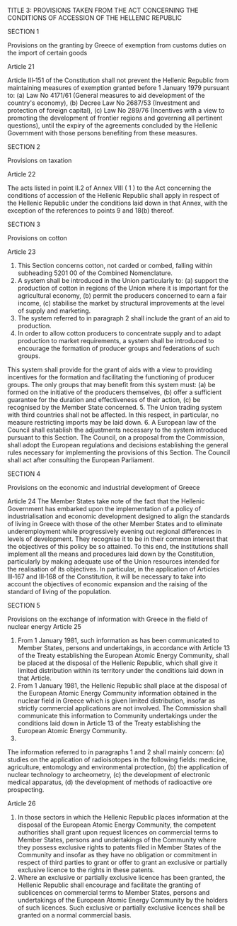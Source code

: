 TITLE 3: PROVISIONS TAKEN FROM THE ACT CONCERNING THE CONDITIONS OF ACCESSION OF THE HELLENIC REPUBLIC

SECTION 1

Provisions on the granting by Greece of exemption from customs duties
on the import of certain goods

Article 21

Article III‑151 of the Constitution shall not prevent the Hellenic Republic from maintaining measures
of exemption granted before 1 January 1979 pursuant to:
(a) Law No 4171/61 (General measures to aid development of the country's economy),
(b) Decree Law No 2687/53 (Investment and protection of foreign capital),
(c) Law No 289/76 (Incentives with a view to promoting the development of frontier regions and
governing all pertinent questions),
until the expiry of the agreements concluded by the Hellenic Government with those persons
benefiting from these measures.

SECTION 2

Provisions on taxation

Article 22

The acts listed in point II.2 of Annex VIII ( 1 ) to the Act concerning the conditions of accession of the
Hellenic Republic shall apply in respect of the Hellenic Republic under the conditions laid down in
that Annex, with the exception of the references to points 9 and 18(b) thereof.

SECTION 3

Provisions on cotton

Article 23
1. This Section concerns cotton, not carded or combed, falling within subheading 5201 00 of the
Combined Nomenclature.
2. A system shall be introduced in the Union particularly to:
(a) support the production of cotton in regions of the Union where it is important for the
agricultural economy,
(b) permit the producers concerned to earn a fair income,
(c) stabilise the market by structural improvements at the level of supply and marketing.
3. The system referred to in paragraph 2 shall include the grant of an aid to production.
4. In order to allow cotton producers to concentrate supply and to adapt production to market
requirements, a system shall be introduced to encourage the formation of producer groups and
federations of such groups.

This system shall provide for the grant of aids with a view to providing incentives for the formation
and facilitating the functioning of producer groups.
The only groups that may benefit from this system must:
(a) be formed on the initiative of the producers themselves,
(b) offer a sufficient guarantee for the duration and effectiveness of their action,
(c) be recognised by the Member State concerned.
5. The Union trading system with third countries shall not be affected. In this respect, in particular,
no measure restricting imports may be laid down.
6. A European law of the Council shall establish the adjustments necessary to the system
introduced pursuant to this Section.
The Council, on a proposal from the Commission, shall adopt the European regulations and
decisions establishing the general rules necessary for implementing the provisions of this Section.
The Council shall act after consulting the European Parliament.

SECTION 4

Provisions on the economic and industrial development of Greece

Article 24
The Member States take note of the fact that the Hellenic Government has embarked upon the
implementation of a policy of industrialisation and economic development designed to align the
standards of living in Greece with those of the other Member States and to eliminate
underemployment while progressively evening out regional differences in levels of development.
They recognise it to be in their common interest that the objectives of this policy be so attained.
To this end, the institutions shall implement all the means and procedures laid down by the
Constitution, particularly by making adequate use of the Union resources intended for the realisation
of its objectives.
In particular, in the application of Articles III‑167 and III‑168 of the Constitution, it will be necessary
to take into account the objectives of economic expansion and the raising of the standard of living of
the population.

SECTION 5

Provisions on the exchange of information with Greece in the field of nuclear energy
Article 25
1. From 1 January 1981, such information as has been communicated to Member States, persons
and undertakings, in accordance with Article 13 of the Treaty establishing the European Atomic
Energy Community, shall be placed at the disposal of the Hellenic Republic, which shall give it limited
distribution within its territory under the conditions laid down in that Article.
2. From 1 January 1981, the Hellenic Republic shall place at the disposal of the European Atomic
Energy Community information obtained in the nuclear field in Greece which is given limited
distribution, insofar as strictly commercial applications are not involved. The Commission shall
communicate this information to Community undertakings under the conditions laid down in
Article 13 of the Treaty establishing the European Atomic Energy Community.
3.
The information referred to in paragraphs 1 and 2 shall mainly concern:
(a) studies on the application of radioisotopes in the following fields: medicine, agriculture,
entomology and environmental protection,
(b) the application of nuclear technology to archeometry,
(c) the development of electronic medical apparatus,
(d) the development of methods of radioactive ore prospecting.

Article 26

1. In those sectors in which the Hellenic Republic places information at the disposal of the
European Atomic Energy Community, the competent authorities shall grant upon request licences on
commercial terms to Member States, persons and undertakings of the Community where they
possess exclusive rights to patents filed in Member States of the Community and insofar as they have
no obligation or commitment in respect of third parties to grant or offer to grant an exclusive or
partially exclusive licence to the rights in these patents.
2. Where an exclusive or partially exclusive licence has been granted, the Hellenic Republic shall
encourage and facilitate the granting of sublicences on commercial terms to Member States, persons
and undertakings of the European Atomic Energy Community by the holders of such licences.
Such exclusive or partially exclusive licences shall be granted on a normal commercial basis.

